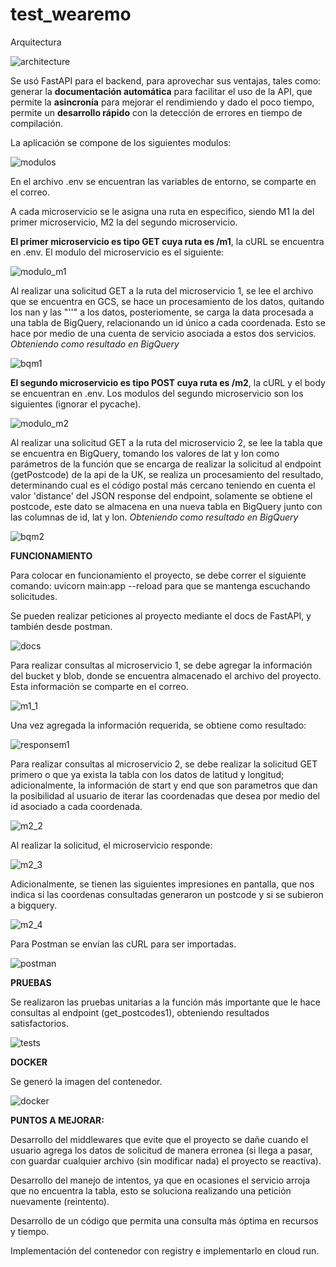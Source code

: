 # test_wearemo

Arquitectura

![architecture](https://github.com/DVRRS/test_wearemo/assets/69321668/c66c54c5-b3b3-4413-a2f4-b2730e123403)

Se usó FastAPI para el backend, para aprovechar sus ventajas, tales como: generar la __documentación automática__ para facilitar el uso de la API, que permite la __asincronía__ para mejorar el rendimiendo y dado el poco tiempo, permite un __desarrollo rápido__ con la detección de errores en tiempo de compilación.

La aplicación se compone de los siguientes modulos: 

![modulos](https://github.com/DVRRS/test_wearemo/assets/69321668/ee6845eb-a9c5-49e8-9a4d-46cd45789030)

En el archivo .env se encuentran las variables de entorno, se comparte en el correo.

A cada microservicio se le asigna una ruta en especifico, siendo M1 la del primer microservicio, M2 la del segundo microservicio. 

**El primer microservicio es tipo GET cuya ruta es /m1**, la cURL se encuentra en .env. 
El modulo del microservicio es el siguiente:

![modulo_m1](https://github.com/DVRRS/test_wearemo/assets/69321668/6c871afd-e48d-4601-ad50-6f594d19ee55)

Al realizar una solicitud GET a la ruta del microservicio 1, se lee el archivo que se encuentra en GCS, se hace un procesamiento de los datos, quitando los nan y las "''" a los datos, posteriomente, se carga la data procesada a una tabla de BigQuery, relacionando un id único a cada coordenada. Esto se hace por medio de una cuenta de servicio asociada a estos dos servicios.
_Obteniendo como resultado en BigQuery_

![bqm1](https://github.com/DVRRS/test_wearemo/assets/69321668/50f464b5-ac2b-4206-a33f-93b61452d69b)


**El segundo microservicio es tipo POST cuya ruta es /m2**, la cURL y el body se encuentran en .env. Los modulos del segundo microservicio son los siguientes (ignorar el pycache).

![modulo_m2](https://github.com/DVRRS/test_wearemo/assets/69321668/2b6d3228-444a-40ab-9ff6-386bcc695109)

Al realizar una solicitud GET a la ruta del microservicio 2, se lee la tabla que se encuentra en BigQuery, tomando los valores de lat y lon como parámetros de la función que se encarga de realizar la solicitud al endpoint (getPostcode) de la api de la UK, se realiza un procesamiento del resultado, determinando cual es el código postal más cercano teniendo en cuenta el valor 'distance' del JSON response del endpoint, solamente se obtiene el postcode, este dato se almacena en una nueva tabla en BigQuery junto con las columnas de id, lat y lon.
_Obteniendo como resultado en BigQuery_

![bqm2](https://github.com/DVRRS/test_wearemo/assets/69321668/b08007ab-81da-4af7-9f0e-bc986e713264)

**FUNCIONAMIENTO**

Para colocar en funcionamiento el proyecto, se debe correr el siguiente comando: uvicorn main:app --reload para que se mantenga escuchando solicitudes.

Se pueden realizar peticiones al proyecto mediante el docs de FastAPI, y también desde postman.

![docs](https://github.com/DVRRS/test_wearemo/assets/69321668/6f583deb-d4fe-41c2-a653-5fe02b37cd34)

Para realizar consultas al microservicio 1, se debe agregar la información del bucket y blob, donde se encuentra almacenado el archivo del proyecto. Esta información se comparte en el correo.

![m1_1](https://github.com/DVRRS/test_wearemo/assets/69321668/95f13301-ef08-4899-9c9c-7f132b915c08)

Una vez agregada la información requerida, se obtiene como resultado:

![responsem1](https://github.com/DVRRS/test_wearemo/assets/69321668/99ce2c48-eb2b-46fd-8bd8-b480451f7d84)

Para realizar consultas al microservicio 2, se debe realizar la solicitud GET primero o que ya exista la tabla con los datos de latitud y longitud; adicionalmente, la información de start y end que son parametros que dan la posibilidad al usuario de iterar las coordenadas que desea por medio del id asociado a cada coordenada.

![m2_2](https://github.com/DVRRS/test_wearemo/assets/69321668/826107c5-2d50-4b23-abe8-a9816e9e03e2)

Al realizar la solicitud, el microservicio responde:

![m2_3](https://github.com/DVRRS/test_wearemo/assets/69321668/c2114423-dd81-42bf-b8c9-831183874b00)

Adicionalmente, se tienen las siguientes impresiones en pantalla, que nos indica si las coordenas consultadas generaron un postcode y si se subieron a bigquery.

![m2_4](https://github.com/DVRRS/test_wearemo/assets/69321668/c2a453cd-9f81-4575-8688-d8e3ffe02adb)

Para Postman se envían las cURL para ser importadas.

![postman](https://github.com/DVRRS/test_wearemo/assets/69321668/26cc2996-1dd1-4022-9c04-bbfa726020e4)

**PRUEBAS**

Se realizaron las pruebas unitarias a la función más importante que le hace consultas al endpoint (get_postcodes1), obteniendo resultados satisfactorios.

![tests](https://github.com/DVRRS/test_wearemo/assets/69321668/0edd6a7a-68bb-4bd9-9123-ff5169950ac0)

**DOCKER**

Se generó la imagen del contenedor.

![docker](https://github.com/DVRRS/test_wearemo/assets/69321668/a371abf6-c415-417b-80ea-fcbc58686c8c)



**PUNTOS A MEJORAR:**

Desarrollo del middlewares que evite que el proyecto se dañe cuando el usuario agrega los datos de solicitud de manera erronea (si llega a pasar, con guardar cualquier archivo (sin modificar nada) el proyecto se reactiva).

Desarrollo del manejo de intentos, ya que en ocasiones el servicio arroja que no encuentra la tabla, esto se soluciona realizando una petición nuevamente (reintento).

Desarrollo de un código que permita una consulta más óptima en recursos y tiempo.

Implementación del contenedor con registry e implementarlo en cloud run.



